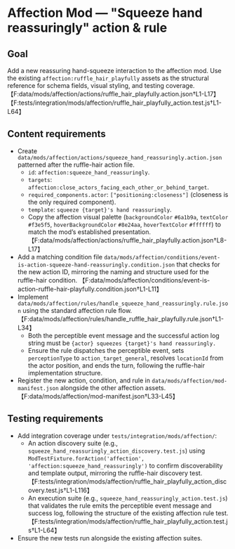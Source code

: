 # Affection Mod — "Squeeze hand reassuringly" action & rule

## Goal
Add a new reassuring hand-squeeze interaction to the affection mod. Use the existing `affection:ruffle_hair_playfully` assets as the structural reference for schema fields, visual styling, and testing coverage. 【F:data/mods/affection/actions/ruffle_hair_playfully.action.json†L1-L17】【F:tests/integration/mods/affection/ruffle_hair_playfully_action.test.js†L1-L64】

## Content requirements
- Create `data/mods/affection/actions/squeeze_hand_reassuringly.action.json` patterned after the ruffle-hair action file.
  - `id`: `affection:squeeze_hand_reassuringly`.
  - `targets`: `affection:close_actors_facing_each_other_or_behind_target`.
  - `required_components.actor`: `["positioning:closeness"]` (closeness is the only required component).
  - `template`: `squeeze {target}'s hand reassuringly`.
  - Copy the affection visual palette (`backgroundColor` `#6a1b9a`, `textColor` `#f3e5f5`, `hoverBackgroundColor` `#8e24aa`, `hoverTextColor` `#ffffff`) to match the mod’s established presentation. 【F:data/mods/affection/actions/ruffle_hair_playfully.action.json†L8-L17】
- Add a matching condition file `data/mods/affection/conditions/event-is-action-squeeze-hand-reassuringly.condition.json` that checks for the new action ID, mirroring the naming and structure used for the ruffle-hair condition. 【F:data/mods/affection/conditions/event-is-action-ruffle-hair-playfully.condition.json†L1-L11】
- Implement `data/mods/affection/rules/handle_squeeze_hand_reassuringly.rule.json` using the standard affection rule flow. 【F:data/mods/affection/rules/handle_ruffle_hair_playfully.rule.json†L1-L34】
  - Both the perceptible event message and the successful action log string must be `{actor} squeezes {target}'s hand reassuringly.`
  - Ensure the rule dispatches the perceptible event, sets `perceptionType` to `action_target_general`, resolves `locationId` from the actor position, and ends the turn, following the ruffle-hair implementation structure.
- Register the new action, condition, and rule in `data/mods/affection/mod-manifest.json` alongside the other affection assets. 【F:data/mods/affection/mod-manifest.json†L33-L45】

## Testing requirements
- Add integration coverage under `tests/integration/mods/affection/`:
  - An action discovery suite (e.g., `squeeze_hand_reassuringly_action_discovery.test.js`) using `ModTestFixture.forAction('affection', 'affection:squeeze_hand_reassuringly')` to confirm discoverability and template output, mirroring the ruffle-hair discovery test. 【F:tests/integration/mods/affection/ruffle_hair_playfully_action_discovery.test.js†L1-L116】
  - An execution suite (e.g., `squeeze_hand_reassuringly_action.test.js`) that validates the rule emits the perceptible event message and success log, following the structure of the existing affection rule test. 【F:tests/integration/mods/affection/ruffle_hair_playfully_action.test.js†L1-L64】
- Ensure the new tests run alongside the existing affection suites.
